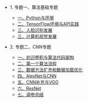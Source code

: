 * 1\. 专题一、算法基础专题
    * [一、Python与环境](_1_algorithm/1.1.html)
    * [二、TensorFlow环境与API实践](_1_algorithm/1.2.html)
    * [三、人脸识别发展](_1_algorithm/1.3.html)
    * [三、计算机视觉发展](_1_algorithm/1.4.html)

* 2\. 专题二、CNN专题
    * [一、初识卷积与算法代码架构](_2_cnn/2.1.html)
    * [二、第一个算法流程](_2_cnn/2.2.html)
    * [三、数据方法扩充和数据加载优化](_2_cnn/2.3.html)
    * [四、AlexNet与CNN](_2_cnn/2.4.html)
    * [五、CNN补充与VGG](_2_cnn/2.5.html)
    * [六、ResNet](_2_cnn/2.6.html)
    * [七、调参总结](_2_cnn/2.7.html)